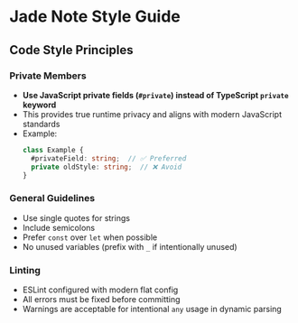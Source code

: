 # Jade Note Style Guide

## Code Style Principles

### Private Members
- **Use JavaScript private fields (`#private`) instead of TypeScript `private` keyword**
- This provides true runtime privacy and aligns with modern JavaScript standards
- Example:
  ```typescript
  class Example {
    #privateField: string;  // ✅ Preferred
    private oldStyle: string;  // ❌ Avoid
  }
  ```

### General Guidelines
- Use single quotes for strings
- Include semicolons
- Prefer `const` over `let` when possible
- No unused variables (prefix with `_` if intentionally unused)

### Linting
- ESLint configured with modern flat config
- All errors must be fixed before committing
- Warnings are acceptable for intentional `any` usage in dynamic parsing